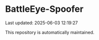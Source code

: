 # BattleEye-Spoofer

Last updated: 2025-06-03 12:19:27

This repository is automatically maintained.
